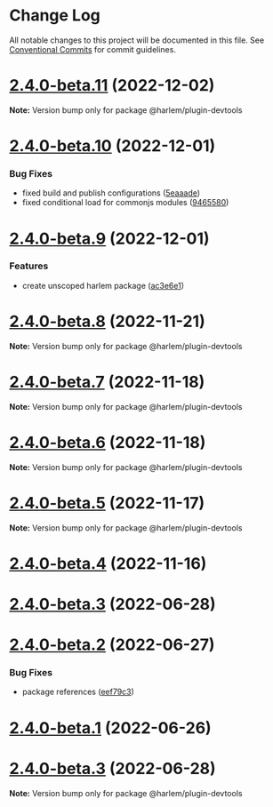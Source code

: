 # Change Log

All notable changes to this project will be documented in this file.
See [Conventional Commits](https://conventionalcommits.org) for commit guidelines.

# [2.4.0-beta.11](https://github.com/andrewcourtice/harlem/compare/v2.4.0-beta.10...v2.4.0-beta.11) (2022-12-02)

**Note:** Version bump only for package @harlem/plugin-devtools





# [2.4.0-beta.10](https://github.com/andrewcourtice/harlem/compare/v2.4.0-beta.9...v2.4.0-beta.10) (2022-12-01)


### Bug Fixes

* fixed build and publish configurations ([5eaaade](https://github.com/andrewcourtice/harlem/commit/5eaaade55be2658335ba6baa699a05ec41eb26d0))
* fixed conditional load for commonjs modules ([9465580](https://github.com/andrewcourtice/harlem/commit/946558024c971e49d07edccff3257fd4f8ff83e2))





# [2.4.0-beta.9](https://github.com/andrewcourtice/harlem/compare/v2.4.0-beta.8...v2.4.0-beta.9) (2022-12-01)


### Features

* create unscoped harlem package ([ac3e6e1](https://github.com/andrewcourtice/harlem/commit/ac3e6e1cdadd6b5628ff673f6698f90f5c2db2f3))





# [2.4.0-beta.8](https://github.com/andrewcourtice/harlem/compare/v2.4.0-beta.7...v2.4.0-beta.8) (2022-11-21)

**Note:** Version bump only for package @harlem/plugin-devtools





# [2.4.0-beta.7](https://github.com/andrewcourtice/harlem/compare/v2.4.0-beta.6...v2.4.0-beta.7) (2022-11-18)

**Note:** Version bump only for package @harlem/plugin-devtools





# [2.4.0-beta.6](https://github.com/andrewcourtice/harlem/compare/v2.4.0-beta.5...v2.4.0-beta.6) (2022-11-18)

**Note:** Version bump only for package @harlem/plugin-devtools





# [2.4.0-beta.5](https://github.com/andrewcourtice/harlem/compare/v2.4.0-beta.4...v2.4.0-beta.5) (2022-11-17)

**Note:** Version bump only for package @harlem/plugin-devtools





# [2.4.0-beta.4](https://github.com/andrewcourtice/harlem/compare/v2.3.9...v2.4.0-beta.4) (2022-11-16)



# [2.4.0-beta.3](https://github.com/andrewcourtice/harlem/compare/v2.4.0-beta.2...v2.4.0-beta.3) (2022-06-28)



# [2.4.0-beta.2](https://github.com/andrewcourtice/harlem/compare/v2.4.0-beta.1...v2.4.0-beta.2) (2022-06-27)


### Bug Fixes

* package references ([eef79c3](https://github.com/andrewcourtice/harlem/commit/eef79c3f3cca5a50a36d56a218f22f2d45b42c7a))



# [2.4.0-beta.1](https://github.com/andrewcourtice/harlem/compare/v2.3.7...v2.4.0-beta.1) (2022-06-26)





# [2.4.0-beta.3](https://github.com/andrewcourtice/harlem/compare/v2.4.0-beta.2...v2.4.0-beta.3) (2022-06-28)

**Note:** Version bump only for package @harlem/plugin-devtools
